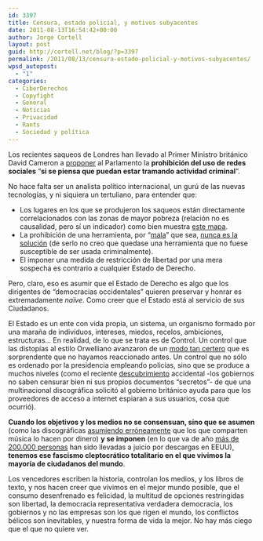 ```yaml
---
id: 3397
title: Censura, estado policial, y motivos subyacentes
date: 2011-08-13T16:54:42+00:00
author: Jorge Cortell
layout: post
guid: http://cortell.net/blog/?p=3397
permalink: /2011/08/13/censura-estado-policial-y-motivos-subyacentes/
wpsd_autopost:
  - "1"
categories:
  - CiberDerechos
  - Copyfight
  - General
  - Noticias
  - Privacidad
  - Rants
  - Sociedad y polí­tica
---
```

Los recientes saqueos de Londres han llevado al Primer Ministro británico David Cameron a <a title="http://www.guardian.co.uk/media/2011/aug/11/david-cameron-rioters-social-media" href="http://www.guardian.co.uk/media/2011/aug/11/david-cameron-rioters-social-media" target="_blank">proponer</a> al Parlamento la **prohibición del uso de redes sociales** &#8220;**si se piensa que puedan estar tramando actividad criminal**&#8220;.

No hace falta ser un analista político internacional, un gurú de las nuevas tecnologías, y ni siquiera un tertuliano, para entender que:

  * Los lugares en los que se produjeron los saqueos están directamente correlacionados con las zonas de mayor pobreza (relación no es causalidad, pero sí un indicador) como bien muestra <a title="http://www.guardian.co.uk/news/datablog/interactive/2011/aug/10/poverty-riots-mapped" href="http://www.guardian.co.uk/news/datablog/interactive/2011/aug/10/poverty-riots-mapped" target="_blank">este mapa</a>.
  * La prohibición de una herramienta, por &#8220;<a title="http://cmrg.fifthhorseman.net/wiki/ProprietarySocialNetworks" href="http://cmrg.fifthhorseman.net/wiki/ProprietarySocialNetworks" target="_blank">mala</a>&#8221; que sea, <a title="http://www.guardian.co.uk/commentisfree/2011/aug/11/social-media-riots?INTCMP=ILCNETTXT3487" href="http://www.guardian.co.uk/commentisfree/2011/aug/11/social-media-riots?INTCMP=ILCNETTXT3487" target="_blank">nunca es la solución</a> (de serlo no creo que quedase una herramienta que no fuese susceptible de ser usada criminalmente).
  * El imponer una medida de restricción de libertad por una mera sospecha es contrario a cualquier Estado de Derecho.

Pero, claro, eso es asumir que el Estado de Derecho es algo que los dirigentes de &#8220;democracias occidentales&#8221; quieren preservar y honrar es extremadamente _naïve_. Como creer que el Estado está al servicio de sus Ciudadanos.

El Estado es un ente con vida propia, un sistema, un organismo formado por una maraña de indivíduos, intereses, miedos, recelos, ambiciones, estructuras&#8230; En realidad, de lo que se trata es de Control. Un control que las distopías al estilo Orwelliano avanzaron de un <a title="http://www.guardian.co.uk/uk/2011/aug/12/police-wanted-riot-suspects-looter?intcmp=239" href="http://www.guardian.co.uk/uk/2011/aug/12/police-wanted-riot-suspects-looter?intcmp=239" target="_blank">modo tan certero</a> que es sorprendente que no hayamos reaccionado antes. Un control que no sólo es ordenado por la presidencia empleando policías, sino que se produce a muchos niveles (como el reciente <a title="http://torrentfreak.com/censorship-fail-reveals-big-music-isp-spying-plan-110801/" href="http://torrentfreak.com/censorship-fail-reveals-big-music-isp-spying-plan-110801/" target="_blank">descubrimiento</a> accidental -los gobiernos no saben censurar bien ni sus propios documentos &#8220;secretos&#8221;- de que una multinacional discográfica solicitó al gobierno británico ayuda para que los proveedores de acceso a internet espiaran a sus usuarios, cosa que ocurrió).

**Cuando los objetivos y los medios no se consensuan, sino que se asumen** (como las discográficas <a title="http://torrentfreak.com/it-was-never-about-the-money-stupid-110724/" href="http://torrentfreak.com/it-was-never-about-the-money-stupid-110724/" target="_blank">asumiendo erróneamente</a> que los que comparten música lo hacen por dinero) **y se imponen** (en lo que va de año <a title="http://torrentfreak.com/200000-bittorrent-users-sued-in-the-united-states-110808/" href="http://torrentfreak.com/200000-bittorrent-users-sued-in-the-united-states-110808/" target="_blank">más de 200.000 personas</a> han sido llevadas a juicio por descargas en EEUU), **tenemos ese fascismo cleptocrático totalitario en el que vivimos la mayoría de ciudadanos del mundo**.

Los vencedores escriben la historia, controlan los medios, y los libros de texto, y nos hacen creer que vivimos en el mejor mundo posible, que el consumo desenfrenado es felicidad, la multitud de opciones restringidas son libertad, la democracia representativa verdadera democracia, los gobiernos y no las empresas son los que rigen el mundo, los conflictos bélicos son inevitables, y nuestra forma de vida la mejor. No hay más ciego que el que no quiere ver.